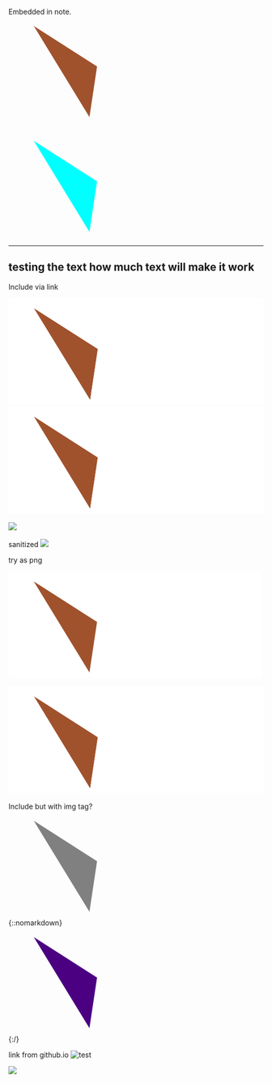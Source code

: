 
Embedded in note.
<svg height="210" width="500">
	<polygon points="50,20 175,100 160,200"
	style="fill : sienna" />
	</svg>

<svg height="210" width="500">
	<polygon points="50,20 175,100 160,200"
	style="fill : aqua" />
	</svg>


---
testing the text how much text will make it work
----

Include via link

![test](./test_svg_triangle.svg)
<img src="./test_svg_triangle.svg">

<img src="https://raw.github.com/physicsfoodsleep/test-public/test_svg_triangle.svg">

sanitized
<img src="https://raw.github.com/physicsfoodsleep/test-public/test_svg_triangle.svg?sanitize=true">

try as png

<img src="./test_svg_triangle.png">

![testing](<./test_svg_triangle.svg>)

Include but with img tag?
<img><svg height="210" width="500">
	<polygon points="50,20 175,100 160,200"
	style="fill : gray" />
	</svg>
{::nomarkdown}
<svg height="210" width="500">
	<polygon points="50,20 175,100 160,200"
	style="fill : indigo" />
	</svg>
	{:/}
	
link from github.io
![test](https://ahc-youngblood.github.io/modern-notes/test_svg_triangle.svg)

<img src="https://ahc-youngblood.github.io/modern-notes/test_svg_triangle.svg">